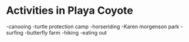 # Activities in Playa Coyote

-canooing
-turtle protection camp
-horseriding
-Karen morgenson park
-surfing
-butterfly farm
-hiking
-eating out
